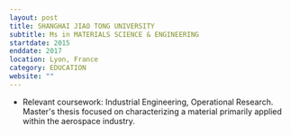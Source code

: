 ```yaml
---
layout: post
title: SHANGHAI JIAO TONG UNIVERSITY
subtitle: Ms in MATERIALS SCIENCE & ENGINEERING
startdate: 2015
enddate: 2017
location: Lyon, France
category: EDUCATION
website: ""
---
```

- Relevant coursework: Industrial Engineering, Operational Research. Master's thesis focused on characterizing a material primarily applied within the aerospace industry.
